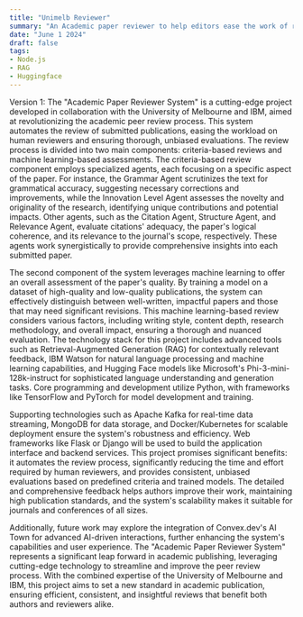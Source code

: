 ```yaml
---
title: "Unimelb Reviewer"
summary: "An Academic paper reviewer to help editors ease the work of reviewers"
date: "June 1 2024"
draft: false
tags:
- Node.js
- RAG
- Huggingface
---
```


Version 1:
The "Academic Paper Reviewer System" is a cutting-edge project developed in collaboration with the University of Melbourne and IBM, aimed at revolutionizing the academic peer review process. This system automates the review of submitted publications, easing the workload on human reviewers and ensuring thorough, unbiased evaluations. The review process is divided into two main components: criteria-based reviews and machine learning-based assessments. The criteria-based review component employs specialized agents, each focusing on a specific aspect of the paper. For instance, the Grammar Agent scrutinizes the text for grammatical accuracy, suggesting necessary corrections and improvements, while the Innovation Level Agent assesses the novelty and originality of the research, identifying unique contributions and potential impacts. Other agents, such as the Citation Agent, Structure Agent, and Relevance Agent, evaluate citations' adequacy, the paper's logical coherence, and its relevance to the journal's scope, respectively. These agents work synergistically to provide comprehensive insights into each submitted paper.

The second component of the system leverages machine learning to offer an overall assessment of the paper's quality. By training a model on a dataset of high-quality and low-quality publications, the system can effectively distinguish between well-written, impactful papers and those that may need significant revisions. This machine learning-based review considers various factors, including writing style, content depth, research methodology, and overall impact, ensuring a thorough and nuanced evaluation. The technology stack for this project includes advanced tools such as Retrieval-Augmented Generation (RAG) for contextually relevant feedback, IBM Watson for natural language processing and machine learning capabilities, and Hugging Face models like Microsoft's Phi-3-mini-128k-instruct for sophisticated language understanding and generation tasks. Core programming and development utilize Python, with frameworks like TensorFlow and PyTorch for model development and training.

Supporting technologies such as Apache Kafka for real-time data streaming, MongoDB for data storage, and Docker/Kubernetes for scalable deployment ensure the system's robustness and efficiency. Web frameworks like Flask or Django will be used to build the application interface and backend services. This project promises significant benefits: it automates the review process, significantly reducing the time and effort required by human reviewers, and provides consistent, unbiased evaluations based on predefined criteria and trained models. The detailed and comprehensive feedback helps authors improve their work, maintaining high publication standards, and the system's scalability makes it suitable for journals and conferences of all sizes.

Additionally, future work may explore the integration of Convex.dev's AI Town for advanced AI-driven interactions, further enhancing the system's capabilities and user experience. The "Academic Paper Reviewer System" represents a significant leap forward in academic publishing, leveraging cutting-edge technology to streamline and improve the peer review process. With the combined expertise of the University of Melbourne and IBM, this project aims to set a new standard in academic publication, ensuring efficient, consistent, and insightful reviews that benefit both authors and reviewers alike.